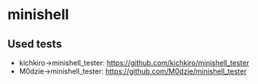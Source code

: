 # minishell

## Used tests
- kichkiro->minishell_tester: https://github.com/kichkiro/minishell_tester
- M0dzie->minishell_tester: https://github.com/M0dzie/minishell_tester